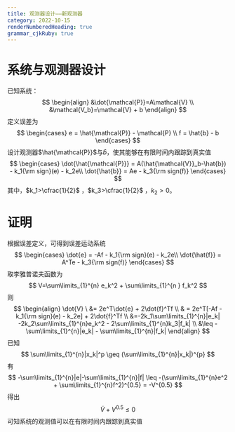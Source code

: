 ```yaml
---
title: 观测器设计——新观测器
category: 2022-10-15
renderNumberedHeading: true
grammar_cjkRuby: true
---
```


# 系统与观测器设计
已知系统：
$$
\begin{align}
&\dot{\mathcal{P}}=A\mathcal{V} \\
&\mathcal{V_b}=\mathcal{V} + b
\end{align}
$$
定义误差为
$$
\begin{cases}
e = \hat{\mathcal{P}} - \mathcal{P} \\
f =  \hat{b} - b
\end{cases}
$$
设计观测器$\hat{\mathcal{P}}$与$\hat{b}$，使其能够在有限时间内跟踪到真实值
$$
\begin{cases}
\dot{\hat{\mathcal{P}}} =  A(\hat{\mathcal{V}}_b-\hat{b}) - k_1{\rm sign}(e) - k_2e\\
\dot{\hat{b}} = Ae - k_3{\rm sign(f)}
\end{cases}
$$
其中，$k_1>\cfrac{1}{2}$ ，$k_3>\cfrac{1}{2}$ ，$k_2>0$。

# 证明
根据误差定义，可得到误差运动系统
$$
\begin{cases}
\dot{e} = -Af  - k_1{\rm sign}(e) - k_2e\\
\dot{\hat{f}} = A^Te - k_3{\rm sign(f)}
\end{cases}
$$
取李雅普诺夫函数为
$$
V=\sum\limits_{1}^{n} e_k^2 + \sum\limits_{1}^{n
} f_k^2
$$
则
$$
\begin{align}
\dot{V} \
&= 2e^T\dot{e} + 2\dot{f}^Tf \\
& = 2e^T[-Af  - k_1{\rm sign}(e) - k_2e] + 2\dot{f}^Tf \\
&=-2k_1\sum\limits_{1}^{n}|e_k| -2k_2\sum\limits_{1}^{n}e_k^2 - 2\sum\limits_{1}^{n}k_3|f_k| \\
&\leq -\sum\limits_{1}^{n}|e_k| - \sum\limits_{1}^{n}|f_k|
\end{align}
$$
已知
$$
\sum\limits_{1}^{n}|x_k|^p \geq (\sum\limits_{1}^{n}|x_k|)^{p} 
$$
有
$$
-\sum\limits_{1}^{n}|e|-\sum\limits_{1}^{n}|f| \leq -(\sum\limits_{1}^{n}e^2 + \sum\limits_{1}^{n}f^2)^{0.5} = -V^{0.5}
$$
得出
$$
\dot{V} + V^{0.5}\leq  0
$$
可知系统的观测值可以在有限时间内跟踪到真实值